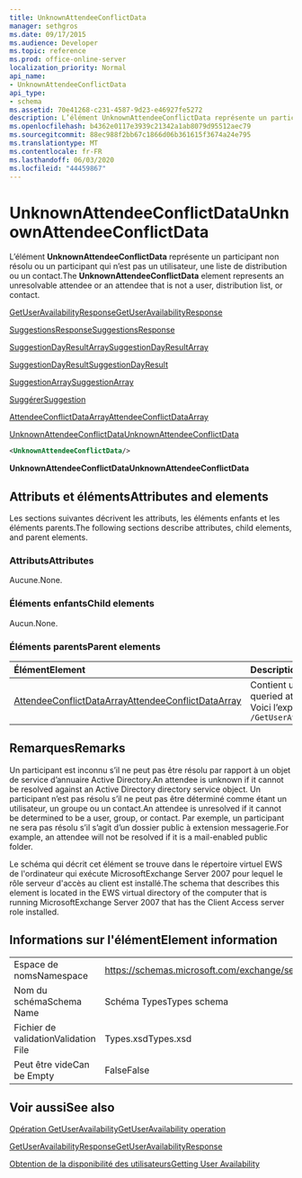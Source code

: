 ```yaml
---
title: UnknownAttendeeConflictData
manager: sethgros
ms.date: 09/17/2015
ms.audience: Developer
ms.topic: reference
ms.prod: office-online-server
localization_priority: Normal
api_name:
- UnknownAttendeeConflictData
api_type:
- schema
ms.assetid: 70e41268-c231-4587-9d23-e46927fe5272
description: L’élément UnknownAttendeeConflictData représente un participant non résolu ou un participant qui n’est pas un utilisateur, une liste de distribution ou un contact.
ms.openlocfilehash: b4362e0117e3939c21342a1ab8079d95512aec79
ms.sourcegitcommit: 88ec988f2bb67c1866d06b361615f3674a24e795
ms.translationtype: MT
ms.contentlocale: fr-FR
ms.lasthandoff: 06/03/2020
ms.locfileid: "44459867"
---
```

# <a name="unknownattendeeconflictdata"></a><span data-ttu-id="eb43a-103">UnknownAttendeeConflictData</span><span class="sxs-lookup"><span data-stu-id="eb43a-103">UnknownAttendeeConflictData</span></span>

<span data-ttu-id="eb43a-104">L’élément **UnknownAttendeeConflictData** représente un participant non résolu ou un participant qui n’est pas un utilisateur, une liste de distribution ou un contact.</span><span class="sxs-lookup"><span data-stu-id="eb43a-104">The **UnknownAttendeeConflictData** element represents an unresolvable attendee or an attendee that is not a user, distribution list, or contact.</span></span> 
  
[<span data-ttu-id="eb43a-105">GetUserAvailabilityResponse</span><span class="sxs-lookup"><span data-stu-id="eb43a-105">GetUserAvailabilityResponse</span></span>](getuseravailabilityresponse.md)
  
[<span data-ttu-id="eb43a-106">SuggestionsResponse</span><span class="sxs-lookup"><span data-stu-id="eb43a-106">SuggestionsResponse</span></span>](suggestionsresponse.md)
  
[<span data-ttu-id="eb43a-107">SuggestionDayResultArray</span><span class="sxs-lookup"><span data-stu-id="eb43a-107">SuggestionDayResultArray</span></span>](suggestiondayresultarray.md)
  
[<span data-ttu-id="eb43a-108">SuggestionDayResult</span><span class="sxs-lookup"><span data-stu-id="eb43a-108">SuggestionDayResult</span></span>](suggestiondayresult.md)
  
[<span data-ttu-id="eb43a-109">SuggestionArray</span><span class="sxs-lookup"><span data-stu-id="eb43a-109">SuggestionArray</span></span>](suggestionarray.md)
  
[<span data-ttu-id="eb43a-110">Suggérer</span><span class="sxs-lookup"><span data-stu-id="eb43a-110">Suggestion</span></span>](suggestion.md)
  
[<span data-ttu-id="eb43a-111">AttendeeConflictDataArray</span><span class="sxs-lookup"><span data-stu-id="eb43a-111">AttendeeConflictDataArray</span></span>](attendeeconflictdataarray.md)
  
[<span data-ttu-id="eb43a-112">UnknownAttendeeConflictData</span><span class="sxs-lookup"><span data-stu-id="eb43a-112">UnknownAttendeeConflictData</span></span>](unknownattendeeconflictdata.md)
  
```xml
<UnknownAttendeeConflictData/>
```

 <span data-ttu-id="eb43a-113">**UnknownAttendeeConflictData**</span><span class="sxs-lookup"><span data-stu-id="eb43a-113">**UnknownAttendeeConflictData**</span></span>
## <a name="attributes-and-elements"></a><span data-ttu-id="eb43a-114">Attributs et éléments</span><span class="sxs-lookup"><span data-stu-id="eb43a-114">Attributes and elements</span></span>

<span data-ttu-id="eb43a-115">Les sections suivantes décrivent les attributs, les éléments enfants et les éléments parents.</span><span class="sxs-lookup"><span data-stu-id="eb43a-115">The following sections describe attributes, child elements, and parent elements.</span></span>
  
### <a name="attributes"></a><span data-ttu-id="eb43a-116">Attributs</span><span class="sxs-lookup"><span data-stu-id="eb43a-116">Attributes</span></span>

<span data-ttu-id="eb43a-117">Aucune.</span><span class="sxs-lookup"><span data-stu-id="eb43a-117">None.</span></span>
  
### <a name="child-elements"></a><span data-ttu-id="eb43a-118">Éléments enfants</span><span class="sxs-lookup"><span data-stu-id="eb43a-118">Child elements</span></span>

<span data-ttu-id="eb43a-119">Aucun.</span><span class="sxs-lookup"><span data-stu-id="eb43a-119">None.</span></span>
  
### <a name="parent-elements"></a><span data-ttu-id="eb43a-120">Éléments parents</span><span class="sxs-lookup"><span data-stu-id="eb43a-120">Parent elements</span></span>

|<span data-ttu-id="eb43a-121">**Élément**</span><span class="sxs-lookup"><span data-stu-id="eb43a-121">**Element**</span></span>|<span data-ttu-id="eb43a-122">**Description**</span><span class="sxs-lookup"><span data-stu-id="eb43a-122">**Description**</span></span>|
|:-----|:-----|
|[<span data-ttu-id="eb43a-123">AttendeeConflictDataArray</span><span class="sxs-lookup"><span data-stu-id="eb43a-123">AttendeeConflictDataArray</span></span>](attendeeconflictdataarray.md) <br/> |<span data-ttu-id="eb43a-124">Contient un tableau de données conflictuelles pour les participants interrogés identifiés dans l' [opération GetUserAvailability](getuseravailability-operation.md).</span><span class="sxs-lookup"><span data-stu-id="eb43a-124">Contains an array of conflict data for queried attendees identified in the [GetUserAvailability operation](getuseravailability-operation.md).</span></span>  <br/> <span data-ttu-id="eb43a-125">Voici l’expression XPath de cet élément :</span><span class="sxs-lookup"><span data-stu-id="eb43a-125">The following is the XPath expression to this element:</span></span>  <br/>  `/GetUserAvailabilityResponse/SuggestionsResponse/SuggestionDayResultArray/SuggestionDayResult[i]/SuggestionArray/Suggestion[i]/AttendeeConflictDataArray` <br/> |
   
## <a name="remarks"></a><span data-ttu-id="eb43a-126">Remarques</span><span class="sxs-lookup"><span data-stu-id="eb43a-126">Remarks</span></span>

<span data-ttu-id="eb43a-127">Un participant est inconnu s’il ne peut pas être résolu par rapport à un objet de service d’annuaire Active Directory.</span><span class="sxs-lookup"><span data-stu-id="eb43a-127">An attendee is unknown if it cannot be resolved against an Active Directory directory service object.</span></span> <span data-ttu-id="eb43a-128">Un participant n’est pas résolu s’il ne peut pas être déterminé comme étant un utilisateur, un groupe ou un contact.</span><span class="sxs-lookup"><span data-stu-id="eb43a-128">An attendee is unresolved if it cannot be determined to be a user, group, or contact.</span></span> <span data-ttu-id="eb43a-129">Par exemple, un participant ne sera pas résolu s’il s’agit d’un dossier public à extension messagerie.</span><span class="sxs-lookup"><span data-stu-id="eb43a-129">For example, an attendee will not be resolved if it is a mail-enabled public folder.</span></span>
  
<span data-ttu-id="eb43a-130">Le schéma qui décrit cet élément se trouve dans le répertoire virtuel EWS de l'ordinateur qui exécute MicrosoftExchange Server 2007 pour lequel le rôle serveur d'accès au client est installé.</span><span class="sxs-lookup"><span data-stu-id="eb43a-130">The schema that describes this element is located in the EWS virtual directory of the computer that is running MicrosoftExchange Server 2007 that has the Client Access server role installed.</span></span>
  
## <a name="element-information"></a><span data-ttu-id="eb43a-131">Informations sur l'élément</span><span class="sxs-lookup"><span data-stu-id="eb43a-131">Element information</span></span>

|||
|:-----|:-----|
|<span data-ttu-id="eb43a-132">Espace de noms</span><span class="sxs-lookup"><span data-stu-id="eb43a-132">Namespace</span></span>  <br/> |https://schemas.microsoft.com/exchange/services/2006/types  <br/> |
|<span data-ttu-id="eb43a-133">Nom du schéma</span><span class="sxs-lookup"><span data-stu-id="eb43a-133">Schema Name</span></span>  <br/> |<span data-ttu-id="eb43a-134">Schéma Types</span><span class="sxs-lookup"><span data-stu-id="eb43a-134">Types schema</span></span>  <br/> |
|<span data-ttu-id="eb43a-135">Fichier de validation</span><span class="sxs-lookup"><span data-stu-id="eb43a-135">Validation File</span></span>  <br/> |<span data-ttu-id="eb43a-136">Types.xsd</span><span class="sxs-lookup"><span data-stu-id="eb43a-136">Types.xsd</span></span>  <br/> |
|<span data-ttu-id="eb43a-137">Peut être vide</span><span class="sxs-lookup"><span data-stu-id="eb43a-137">Can be Empty</span></span>  <br/> |<span data-ttu-id="eb43a-138">False</span><span class="sxs-lookup"><span data-stu-id="eb43a-138">False</span></span>  <br/> |
   
## <a name="see-also"></a><span data-ttu-id="eb43a-139">Voir aussi</span><span class="sxs-lookup"><span data-stu-id="eb43a-139">See also</span></span>



[<span data-ttu-id="eb43a-140">Opération GetUserAvailability</span><span class="sxs-lookup"><span data-stu-id="eb43a-140">GetUserAvailability operation</span></span>](getuseravailability-operation.md)
  
[<span data-ttu-id="eb43a-141">GetUserAvailabilityResponse</span><span class="sxs-lookup"><span data-stu-id="eb43a-141">GetUserAvailabilityResponse</span></span>](getuseravailabilityresponse.md)


[<span data-ttu-id="eb43a-142">Obtention de la disponibilité des utilisateurs</span><span class="sxs-lookup"><span data-stu-id="eb43a-142">Getting User Availability</span></span>](https://msdn.microsoft.com/library/d4133fcb-9b0f-4e6b-aadf-a389da83516a%28Office.15%29.aspx)

